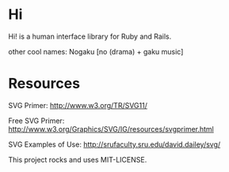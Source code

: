 # Hi

Hi! is a human interface library for Ruby and Rails.

other cool names: Nogaku [no (drama) + gaku music]

# Resources

SVG Primer:
  http://www.w3.org/TR/SVG11/

Free SVG Primer:
  http://www.w3.org/Graphics/SVG/IG/resources/svgprimer.html

SVG Examples of Use:
  http://srufaculty.sru.edu/david.dailey/svg/

This project rocks and uses MIT-LICENSE.